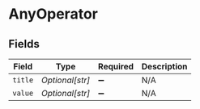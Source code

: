 # AnyOperator


## Fields

| Field              | Type               | Required           | Description        |
| ------------------ | ------------------ | ------------------ | ------------------ |
| `title`            | *Optional[str]*    | :heavy_minus_sign: | N/A                |
| `value`            | *Optional[str]*    | :heavy_minus_sign: | N/A                |